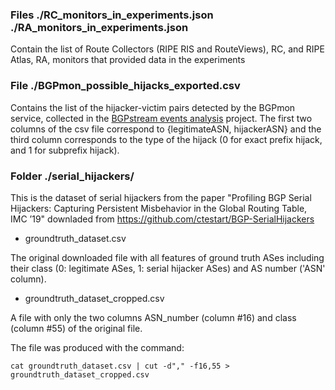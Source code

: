 ### Files ./RC_monitors_in_experiments.json ./RA_monitors_in_experiments.json 
Contain the list of Route Collectors (RIPE RIS and RouteViews), RC, and RIPE Atlas, RA, monitors that provided data in the experiments

### File ./BGPmon_possible_hijacks_exported.csv 
Contains the list of the hijacker-victim pairs detected by the BGPmon service, collected in the [BGPstream events analysis](https://gitlab.com/konstantinosarakadakis/BGPstream) project. The first two columns of the csv file correspond to {legitimateASN, hijackerASN} and the third column corresponds to the type of the hijack (0 for exact prefix hijack, and 1 for subprefix hijack). 


### Folder ./serial_hijackers/
This is the dataset of serial hijackers from the paper "Profiling BGP Serial Hijackers: Capturing Persistent Misbehavior in the Global Routing Table, IMC ’19" downladed from https://github.com/ctestart/BGP-SerialHijackers

- groundtruth_dataset.csv

The original downloaded file with all features of ground truth ASes including their class (0: legitimate ASes, 1: serial hijacker ASes) and AS number ('ASN' column).

- groundtruth_dataset_cropped.csv

A file with only the two columns ASN_number (column #16) and class (column #55) of the original file. 

The file was produced with the command: 

`cat groundtruth_dataset.csv | cut -d"," -f16,55 > groundtruth_dataset_cropped.csv`